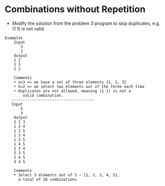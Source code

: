 # Combinations without Repetition
* Modify the solution from the problem 3 program to skip duplicates, e.g. (1 1) is not valid.

``` 
Examples
    Input
       3
       2
    Output
    1 2
    1 3
    2 3
    
    Comments
    • n=3 => we have a set of three elements {1, 2, 3}
    • k=2 => we select two elements out of the three each time
    • Duplicates are not allowed, meaning (1 1) is not a        
        valid combination.
   -------------------------------------
   Input
       5
       3
    Output
    1 2 3
    1 2 4
    1 2 5
    1 3 4
    1 3 5
    1 4 5
    2 3 4
    2 3 5
    2 4 5
    3 4 5
    
    Comments
    • Select 3 elements out of 5 – {1, 2, 3, 4, 5}, 
      a total of 10 combinations
    
```
